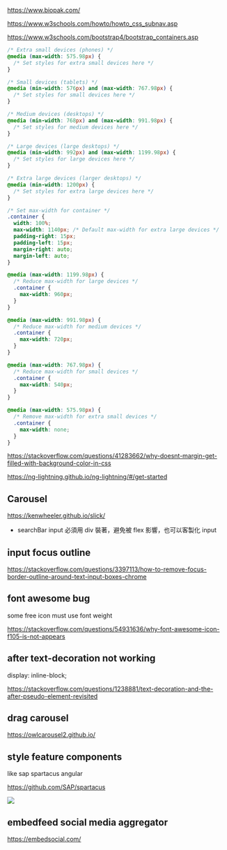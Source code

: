 https://www.biopak.com/

https://www.w3schools.com/howto/howto_css_subnav.asp

https://www.w3schools.com/bootstrap4/bootstrap_containers.asp

```css
/* Extra small devices (phones) */
@media (max-width: 575.98px) {
  /* Set styles for extra small devices here */
}

/* Small devices (tablets) */
@media (min-width: 576px) and (max-width: 767.98px) {
  /* Set styles for small devices here */
}

/* Medium devices (desktops) */
@media (min-width: 768px) and (max-width: 991.98px) {
  /* Set styles for medium devices here */
}

/* Large devices (large desktops) */
@media (min-width: 992px) and (max-width: 1199.98px) {
  /* Set styles for large devices here */
}

/* Extra large devices (larger desktops) */
@media (min-width: 1200px) {
  /* Set styles for extra large devices here */
}

/* Set max-width for container */
.container {
  width: 100%;
  max-width: 1140px; /* Default max-width for extra large devices */
  padding-right: 15px;
  padding-left: 15px;
  margin-right: auto;
  margin-left: auto;
}

@media (max-width: 1199.98px) {
  /* Reduce max-width for large devices */
  .container {
    max-width: 960px;
  }
}

@media (max-width: 991.98px) {
  /* Reduce max-width for medium devices */
  .container {
    max-width: 720px;
  }
}

@media (max-width: 767.98px) {
  /* Reduce max-width for small devices */
  .container {
    max-width: 540px;
  }
}

@media (max-width: 575.98px) {
  /* Remove max-width for extra small devices */
  .container {
    max-width: none;
  }
}
```

https://stackoverflow.com/questions/41283662/why-doesnt-margin-get-filled-with-background-color-in-css

https://ng-lightning.github.io/ng-lightning/#/get-started

## Carousel

https://kenwheeler.github.io/slick/


* searchBar input 必須用 div 裝著，避免被 flex 影響，也可以客製化 input

## input focus outline

https://stackoverflow.com/questions/3397113/how-to-remove-focus-border-outline-around-text-input-boxes-chrome

## font awesome bug

some free icon must use font weight

https://stackoverflow.com/questions/54931636/why-font-awesome-icon-f105-is-not-appears

## after text-decoration not working

display: inline-block;

https://stackoverflow.com/questions/1238881/text-decoration-and-the-after-pseudo-element-revisited

## drag carousel

https://owlcarousel2.github.io/

## style feature components

like sap spartacus angular

https://github.com/SAP/spartacus

![](!https://github.com/UrWebApp/ComponentLibrary/blob/master/Demo/Template/ec-biopak/assets/img/style-feature-components.png)

## embedfeed social media aggregator

https://embedsocial.com/